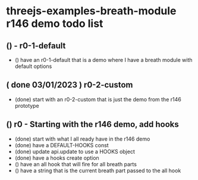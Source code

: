 # threejs-examples-breath-module r146 demo todo list

## () - r0-1-default
* () have an r0-1-default that is a demo where I have a breath module with default options

## ( done 03/01/2023 ) r0-2-custom
* (done) start with an r0-2-custom that is just the demo from the r146 prototype

## () r0 - Starting with the r146 demo, add hooks
* (done) start with what I all ready have in the r146 demo
* (done) have a DEFAULT-HOOKS const
* (done) update api.update to use a HOOKS object
* (done) have a hooks create option
* () have an all hook that will fire for all breath parts
* () have a string that is the current breath part passed to the all hook